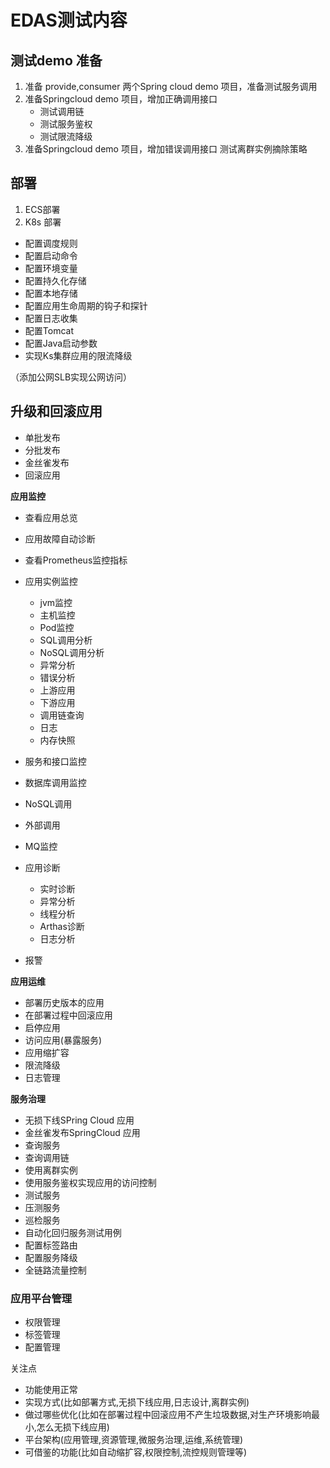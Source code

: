 # EDAS测试内容

## **测试demo 准备**

1. 准备 provide,consumer 两个Spring cloud demo 项目，准备测试服务调用
2. 准备Springcloud demo 项目，增加正确调用接口
   - 测试调用链
   - 测试服务鉴权
   - 测试限流降级
3. 准备Springcloud demo 项目，增加错误调用接口 测试离群实例摘除策略

## **部署**

1. ECS部署
2. K8s 部署



- 配置调度规则
- 配置启动命令
- 配置环境变量
- 配置持久化存储
- 配置本地存储
- 配置应用生命周期的钩子和探针
- 配置日志收集
- 配置Tomcat
- 配置Java启动参数
- 实现Ks集群应用的限流降级

（添加公网SLB实现公网访问）

## **升级和回滚应用**

- 单批发布
- 分批发布
- 金丝雀发布
- 回滚应用

**应用监控**

* 查看应用总览
* 应用故障自动诊断
* 查看Prometheus监控指标
* 应用实例监控

  * jvm监控
  * 主机监控
  * Pod监控
  * SQL调用分析
  * NoSQL调用分析
  * 异常分析
  * 错误分析
  * 上游应用
  * 下游应用
  * 调用链查询
  * 日志
  * 内存快照
* 服务和接口监控
* 数据库调用监控
* NoSQL调用
* 外部调用
* MQ监控
* 应用诊断
  *  实时诊断
  *  异常分析
  *  线程分析
  *  Arthas诊断
  *  日志分析
* 报警

**应用运维**

* 部署历史版本的应用
* 在部署过程中回滚应用
* 启停应用
* 访问应用(暴露服务)
* 应用缩扩容
* 限流降级
* 日志管理

**服务治理**

* 无损下线SPring Cloud 应用
* 金丝雀发布SpringCloud 应用
* 查询服务
* 查询调用链
* 使用离群实例
* 使用服务鉴权实现应用的访问控制
* 测试服务
* 压测服务
* 巡检服务
* 自动化回归服务测试用例
* 配置标签路由
* 配置服务降级
* 全链路流量控制

### 应用平台管理

* 权限管理
* 标签管理
* 配置管理

关注点

* 功能使用正常
* 实现方式(比如部署方式,无损下线应用,日志设计,离群实例)
* 做过哪些优化(比如在部署过程中回滚应用不产生垃圾数据,对生产环境影响最小,怎么无损下线应用)
* 平台架构(应用管理,资源管理,微服务治理,运维,系统管理)
* 可借鉴的功能(比如自动缩扩容,权限控制,流控规则管理等)